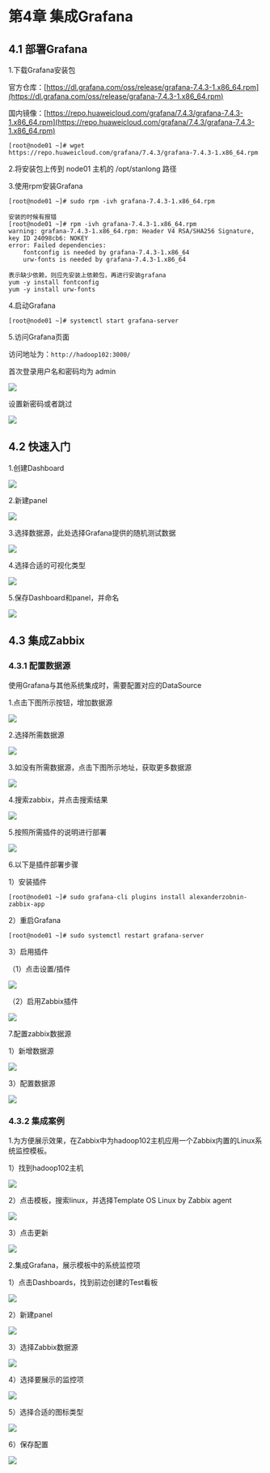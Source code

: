 # 第4章 集成Grafana

## 4.1 部署Grafana

1.下载Grafana安装包

官方仓库：[https://dl.grafana.com/oss/release/grafana-7.4.3-1.x86_64.rpm](https://dl.grafana.com/oss/release/grafana-7.4.3-1.x86_64.rpm)

国内镜像：[https://repo.huaweicloud.com/grafana/7.4.3/grafana-7.4.3-1.x86_64.rpm](https://repo.huaweicloud.com/grafana/7.4.3/grafana-7.4.3-1.x86_64.rpm)

```shell
[root@node01 ~]# wget https://repo.huaweicloud.com/grafana/7.4.3/grafana-7.4.3-1.x86_64.rpm
```

2.将安装包上传到 node01 主机的 /opt/stanlong 路径

3.使用rpm安装Grafana

```shell
[root@node01 ~]# sudo rpm -ivh grafana-7.4.3-1.x86_64.rpm

安装的时候有报错
[root@node01 ~]# rpm -ivh grafana-7.4.3-1.x86_64.rpm
warning: grafana-7.4.3-1.x86_64.rpm: Header V4 RSA/SHA256 Signature, key ID 24098cb6: NOKEY
error: Failed dependencies:
	fontconfig is needed by grafana-7.4.3-1.x86_64
	urw-fonts is needed by grafana-7.4.3-1.x86_64
	
表示缺少依赖，则应先安装上依赖包，再进行安装grafana
yum -y install fontconfig
yum -y install urw-fonts
```

4.启动Grafana

```shell
[root@node01 ~]# systemctl start grafana-server
```

5.访问Grafana页面

访问地址为：`http://hadoop102:3000/`

首次登录用户名和密码均为 admin

![](./doc/54.png)

设置新密码或者跳过

![](./doc/55.png)

## 4.2 快速入门

1.创建Dashboard

![](D:/StanLong/git_repository/Hadoop/18Zabbix/RackMultipart20220806-1-sbbs8l_html_4029f06dc5249aec.png)

2.新建panel

![](D:/StanLong/git_repository/Hadoop/18Zabbix/RackMultipart20220806-1-sbbs8l_html_73049ce3d1f7b4a2.png)

3.选择数据源，此处选择Grafana提供的随机测试数据

![](D:/StanLong/git_repository/Hadoop/18Zabbix/RackMultipart20220806-1-sbbs8l_html_207949e8797e773f.png)

4.选择合适的可视化类型

![](D:/StanLong/git_repository/Hadoop/18Zabbix/RackMultipart20220806-1-sbbs8l_html_929c9ffde0f29db1.png)

5.保存Dashboard和panel，并命名

![](D:/StanLong/git_repository/Hadoop/18Zabbix/RackMultipart20220806-1-sbbs8l_html_ab24d2ac524ee433.png)

## 4.3 集成Zabbix

### 4.3.1 配置数据源

使用Grafana与其他系统集成时，需要配置对应的DataSource

1.点击下图所示按钮，增加数据源

![](./doc/56.png)

2.选择所需数据源

![](D:/StanLong/git_repository/Hadoop/18Zabbix/RackMultipart20220806-1-sbbs8l_html_8fe70a18a3301d9b.png)

3.如没有所需数据源，点击下图所示地址，获取更多数据源

![](./doc/57.png)

4.搜索zabbix，并点击搜索结果

![](./doc/58.png)

5.按照所需插件的说明进行部署

![](./doc/59.png)

6.以下是插件部署步骤

1）安装插件

```shell
[root@node01 ~]# sudo grafana-cli plugins install alexanderzobnin-zabbix-app
```

2）重启Grafana

```shell
[root@node01 ~]# sudo systemctl restart grafana-server
```

3）启用插件

（1）点击设置/插件

![](./doc/60.png)

（2）启用Zabbix插件

![](./doc/61.png)

7.配置zabbix数据源

1）新增数据源

![](./doc/62.png)

3）配置数据源

![](./doc/63.png)

### 4.3.2 集成案例

1.为方便展示效果，在Zabbix中为hadoop102主机应用一个Zabbix内置的Linux系统监控模板。

1）找到hadoop102主机

![](D:/StanLong/git_repository/Hadoop/18Zabbix/RackMultipart20220806-1-sbbs8l_html_db2749f3a5ba53b0.png)

2）点击模板，搜索linux，并选择Template OS Linux by Zabbix agent

![](D:/StanLong/git_repository/Hadoop/18Zabbix/RackMultipart20220806-1-sbbs8l_html_378359de998af9c1.png)

3）点击更新

![](D:/StanLong/git_repository/Hadoop/18Zabbix/RackMultipart20220806-1-sbbs8l_html_fd769bdaee24a5d2.png)

2.集成Grafana，展示模板中的系统监控项

1）点击Dashboards，找到前边创建的Test看板

![](D:/StanLong/git_repository/Hadoop/18Zabbix/RackMultipart20220806-1-sbbs8l_html_130dd2fe3bb50c80.png)

2）新建panel

![](D:/StanLong/git_repository/Hadoop/18Zabbix/RackMultipart20220806-1-sbbs8l_html_65ec1f57bba6633f.png)

3）选择Zabbix数据源

![](D:/StanLong/git_repository/Hadoop/18Zabbix/RackMultipart20220806-1-sbbs8l_html_981ff048cd3781fa.png)

4）选择要展示的监控项

![](D:/StanLong/git_repository/Hadoop/18Zabbix/RackMultipart20220806-1-sbbs8l_html_fbeb09eadc1b4fdb.png)

5）选择合适的图标类型

![](D:/StanLong/git_repository/Hadoop/18Zabbix/RackMultipart20220806-1-sbbs8l_html_3caa5041a373d1b6.png)

6）保存配置

![](RackMultipart20220806-1-sbbs8l_html_2f1f50e523e437fb.png)